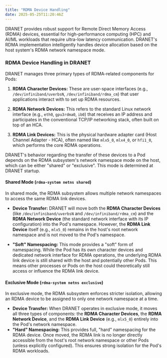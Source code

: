 ```yaml
---
title: "RDMA Device Handling"
date: 2025-05-25T11:20:46Z
---
```


DRANET provides robust support for Remote Direct Memory Access (RDMA) devices, essential for high-performance computing (HPC) and AI/ML workloads that require ultra-low latency communication. DRANET's RDMA implementation intelligently handles device allocation based on the host system's RDMA network namespace mode.

### RDMA Device Handling in DRANET

DRANET manages three primary types of RDMA-related components for Pods:

1.  **RDMA Character Devices:** These are user-space interfaces (e.g., `/dev/infiniband/uverbsN`, `/dev/infiniband/rdma_cm`) that user applications interact with to set up RDMA resources.

2.  **RDMA Network Devices:** This refers to the standard Linux network interface (e.g., `eth0`, `gpu3rdma0`, `ib0`) that receives an IP address and participates in the conventional TCP/IP networking stack, often built on top of an HCA.

3.  **RDMA Link Devices:** This is the physical hardware adapter card (Host Channel Adapter - HCA), often named like `mlx5_0`, `mlx4_0`, or `hfi1_0`, which performs the core RDMA operations.

DRANET's behavior regarding the transfer of these devices to a Pod depends on the RDMA subsystem's network namespace mode on the host, which can be either "shared" or "exclusive". This mode is determined at DRANET startup.

#### Shared Mode (`rdma-system netns shared`)

In shared mode, the RDMA subsystem allows multiple network namespaces to access the same RDMA link devices.

* **Device Transfer:** DRANET will move both the **RDMA Character Devices** (like `/dev/infiniband/uverbsN` and `/dev/infiniband/rdma_cm`) and the **RDMA Network Device** (the standard network interface with its IP configuration) into the Pod's namespace. However, the **RDMA Link Device** itself (e.g., `mlx5_0`) remains in the host's root network namespace and is not moved to the Pod's namespace.

* **"Soft" Namespacing:** This mode provides a "soft" form of namespacing. While the Pod has its own character devices and dedicated network interface for RDMA operations, the underlying RDMA link device is still shared with the host and potentially other Pods. This means other processes or Pods on the host could theoretically still access or influence the RDMA link device.

#### Exclusive Mode (`rdma-system netns exclusive`)

In exclusive mode, the RDMA subsystem enforces stricter isolation, allowing an RDMA device to be assigned to only one network namespace at a time.

* **Device Transfer:** When DRANET operates in exclusive mode, it moves all three types of components: the **RDMA Character Devices**, the **RDMA Network Device**, and the **RDMA Link Device** (e.g., `mlx5_0`) entirely into the Pod's network namespace.
* **"Hard" Namespacing:** This provides full, "hard" namespacing for the RDMA device. Once moved, the RDMA link is no longer directly accessible from the host's root network namespace or other Pods (unless explicitly configured). This ensures strong isolation for the Pod's RDMA workloads.
